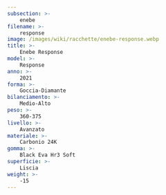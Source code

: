 ```yaml
---
subsection: >-
    enebe
filename: >-
    response
image: /images/wiki/racchette/enebe-response.webp
title: >-
    Enebe Response
model: >-
    Response
anno: >-
    2021
forma: >-
    Goccia-Diamante
bilanciamento: >-
    Medio-Alto
peso: >-
    360-375
livello: >-
    Avanzato
materiale: >-
    Carbonio 24K
gomma: >-
    Black Eva Hr3 Soft
superficie: >-
    Liscia
weight: >-
    -15
---
```

